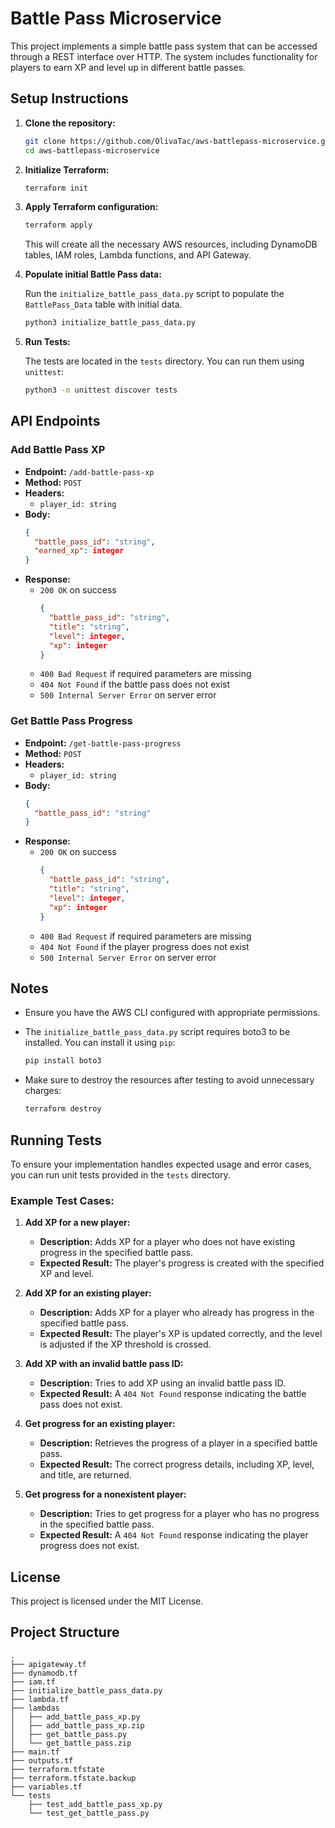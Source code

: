 # Battle Pass Microservice

This project implements a simple battle pass system that can be accessed through a REST interface over HTTP. The system includes functionality for players to earn XP and level up in different battle passes.

## Setup Instructions

1. **Clone the repository:**

    ```bash
    git clone https://github.com/OlivaTac/aws-battlepass-microservice.git
    cd aws-battlepass-microservice
    ```

2. **Initialize Terraform:**

    ```bash
    terraform init
    ```

3. **Apply Terraform configuration:**

    ```bash
    terraform apply
    ```

    This will create all the necessary AWS resources, including DynamoDB tables, IAM roles, Lambda functions, and API Gateway.

4. **Populate initial Battle Pass data:**

    Run the `initialize_battle_pass_data.py` script to populate the `BattlePass_Data` table with initial data.

    ```bash
    python3 initialize_battle_pass_data.py
    ```

5. **Run Tests:**

    The tests are located in the `tests` directory. You can run them using `unittest`:

    ```bash
    python3 -m unittest discover tests
    ```

## API Endpoints

### Add Battle Pass XP

- **Endpoint:** `/add-battle-pass-xp`
- **Method:** `POST`
- **Headers:**
  - `player_id: string`
- **Body:**
    ```json
    {
      "battle_pass_id": "string",
      "earned_xp": integer
    }
    ```
- **Response:**
    - `200 OK` on success
      ```json
      {
        "battle_pass_id": "string",
        "title": "string",
        "level": integer,
        "xp": integer
      }
      ```
    - `400 Bad Request` if required parameters are missing
    - `404 Not Found` if the battle pass does not exist
    - `500 Internal Server Error` on server error

### Get Battle Pass Progress

- **Endpoint:** `/get-battle-pass-progress`
- **Method:** `POST`
- **Headers:**
  - `player_id: string`
- **Body:**
    ```json
    {
      "battle_pass_id": "string"
    }
    ```
- **Response:**
    - `200 OK` on success
      ```json
      {
        "battle_pass_id": "string",
        "title": "string",
        "level": integer,
        "xp": integer
      }
      ```
    - `400 Bad Request` if required parameters are missing
    - `404 Not Found` if the player progress does not exist
    - `500 Internal Server Error` on server error

## Notes

- Ensure you have the AWS CLI configured with appropriate permissions.
- The `initialize_battle_pass_data.py` script requires boto3 to be installed. You can install it using `pip`:

    ```bash
    pip install boto3
    ```

- Make sure to destroy the resources after testing to avoid unnecessary charges:

    ```bash
    terraform destroy
    ```

## Running Tests

To ensure your implementation handles expected usage and error cases, you can run unit tests provided in the `tests` directory.

### Example Test Cases:

1. **Add XP for a new player:**

    - **Description:** Adds XP for a player who does not have existing progress in the specified battle pass.
    - **Expected Result:** The player's progress is created with the specified XP and level.

2. **Add XP for an existing player:**

    - **Description:** Adds XP for a player who already has progress in the specified battle pass.
    - **Expected Result:** The player's XP is updated correctly, and the level is adjusted if the XP threshold is crossed.

3. **Add XP with an invalid battle pass ID:**

    - **Description:** Tries to add XP using an invalid battle pass ID.
    - **Expected Result:** A `404 Not Found` response indicating the battle pass does not exist.

4. **Get progress for an existing player:**

    - **Description:** Retrieves the progress of a player in a specified battle pass.
    - **Expected Result:** The correct progress details, including XP, level, and title, are returned.

5. **Get progress for a nonexistent player:**

    - **Description:** Tries to get progress for a player who has no progress in the specified battle pass.
    - **Expected Result:** A `404 Not Found` response indicating the player progress does not exist.

## License

This project is licensed under the MIT License.

## Project Structure

```plaintext
.
├── apigateway.tf
├── dynamodb.tf
├── iam.tf
├── initialize_battle_pass_data.py
├── lambda.tf
├── lambdas
│   ├── add_battle_pass_xp.py
│   ├── add_battle_pass_xp.zip
│   ├── get_battle_pass.py
│   └── get_battle_pass.zip
├── main.tf
├── outputs.tf
├── terraform.tfstate
├── terraform.tfstate.backup
├── variables.tf
└── tests
    ├── test_add_battle_pass_xp.py
    └── test_get_battle_pass.py
